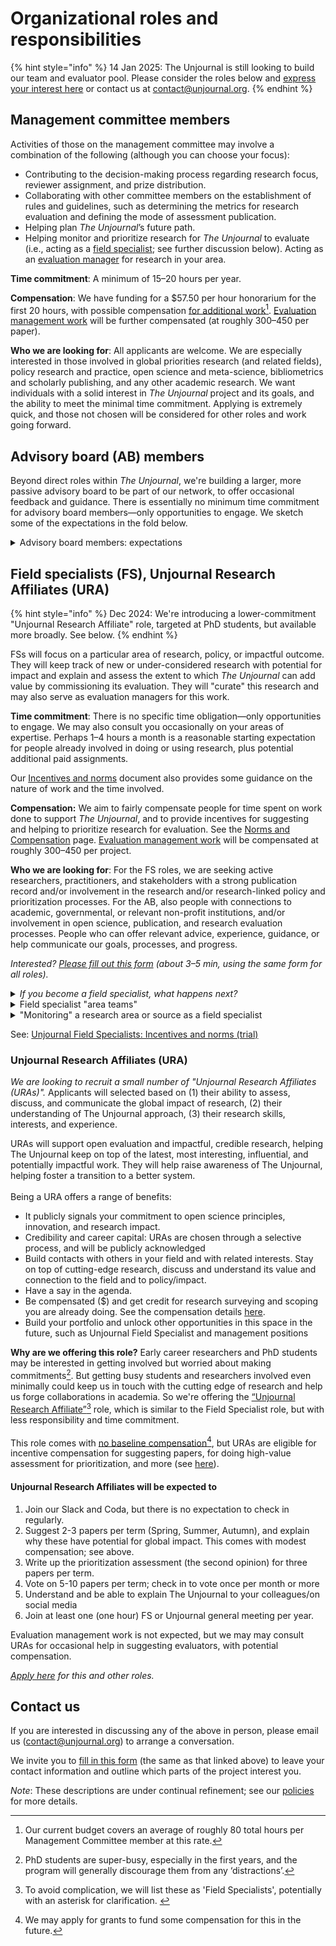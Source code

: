 # Organizational roles and responsibilities

{% hint style="info" %}
14 Jan 2025: The Unjournal is still looking to build our team and evaluator pool. Please consider the roles below and [express your interest here](https://coda.io/form/Join-the-Unjournal_dc3NLlpa-eq) or contact us at contact@unjournal.org.
{% endhint %}

## **Management committee members**

Activities of those on the management committee may involve a combination of the following (although you can choose your focus):

* Contributing to the decision-making process regarding research focus, reviewer assignment, and prize distribution.
* Collaborating with other committee members on the establishment of rules and guidelines, such as determining the metrics for research evaluation and defining the mode of assessment publication.
* Helping plan _The Unjournal_’s future path.
* Helping monitor and prioritize research for _The Unjournal_ to evaluate (i.e., acting as a [field specialist](./#field-specialists-fs); see further discussion below). Acting as an [evaluation manager](../../management-tech-details-discussion/management-process/) for research in your area.

**Time commitment**: A minimum of 15–20 hours per year.

**Compensation**: We have funding for a $57.50 per hour honorarium for the first 20 hours, with possible compensation [for additional work](#user-content-fn-1)[^1]. [Evaluation management work](../../management-tech-details-discussion/management-process/) will be further compensated (at roughly $300–$450 per paper).

**Who we are looking for**: All applicants are welcome. We are especially interested in those involved in global priorities research (and related fields), policy research and practice, open science and meta-science, bibliometrics and scholarly publishing, and any other academic research. We want individuals with a solid interest in _The Unjournal_ project and its goals, and the ability to meet the minimal time commitment. Applying is extremely quick, and those not chosen will be considered for other roles and work going forward.

## **Advisory board (AB) members**&#x20;

Beyond direct roles within _The Unjournal_, we're building a larger, more passive advisory board to be part of our network, to offer occasional feedback and guidance. There is essentially no minimum time commitment for advisory board members—only opportunities to engage.  We sketch some of the expectations in the fold below.

<details>

<summary>Advisory board members: expectations </summary>

_As an AB member..._

* you agree to be listed on our page as being on the advisory board.
* you have the option (but not the expectation or requirement) to join our Slack, and to check in once in a while.
* you will be looped in for your input on some decisions surrounding _The Unjournal_'s policies and direction. Such communications might occur once per month, and you are not obligated to respond.&#x20;
* you may be invited to occasional video meetings (again optional).
* you are “in our system” and we may consult you for other work.&#x20;
* you will be compensated for anything that requires a substantial amount of your time that does not overlap with your regular work.

</details>

## **Field specialists (FS), Unjournal Research Affiliates (URA)**

{% hint style="info" %}
Dec 2024: We're introducing a lower-commitment "Unjournal Research Affiliate" role, targeted at PhD students, but available more broadly. See below.&#x20;
{% endhint %}

FSs will focus on a particular area of research, policy, or impactful outcome. They will keep track of new or under-considered research with potential for impact and explain and assess the extent to which _The Unjournal_ can add value by commissioning its evaluation. They will "curate" this research and may also serve as evaluation managers for this work.

**Time commitment**: There is no specific time obligation—only opportunities to engage. We may also consult you occasionally on your areas of expertise. Perhaps 1–4 hours a month is a reasonable starting expectation for people already involved in doing or using research, plus potential additional paid assignments.

Our [Incentives and norms](https://docs.google.com/document/d/1aGVf9Hq6PRVy1dYFVvLw47Mg96ZMWKbq3G3wbQdD9ZE/edit) document also provides some guidance on the nature of work and the time involved.

**Compensation:** We aim to fairly compensate people for time spent on work done to support _The Unjournal_, and to provide incentives for suggesting and helping to prioritize research for evaluation. See the [Norms and Compensation](https://coda.io/@contact-unjournal/public-pages-of-the-unjournal/norms-compensation-for-fs-management-team-30) page.   [Evaluation management work](../../management-tech-details-discussion/management-process/) will be compensated at roughly $300–$450 per project.

**Who we are looking for**: For the FS roles, we are seeking active researchers, practitioners, and stakeholders with a strong publication record and/or involvement in the research and/or research-linked policy and prioritization processes. For the AB, also people with connections to academic, governmental, or relevant non-profit institutions, and/or involvement in open science, publication, and research evaluation processes. People who can offer relevant advice, experience, guidance, or help communicate our goals, processes, and progress.

_Interested?_ [_Please fill out_ _this form_](https://coda.io/form/Join-the-Unjournal_dc3NLlpa-eq) _(about 3–5 min, using the same form for all roles)._

<details>

<summary><em>If you become a field specialist, what happens next?</em></summary>

You will be asked to fill out  to let us know what fields, topics, and sources of research you would like to "monitor" or dig into to help identify and curate work relevant for _Unjournal_ evaluation, as well as outlining your areas of expertise (the form takes perhaps 5–20 minutes).

This survey helps us understand when to contact you to ask if you want to be an evaluation manager on a paper we have prioritized for evaluation.

Guided by this survey form (along with discussions we will have with you, and coordination with the team), we will develop an “assignment” that specifies the area you will cover. We will try to divide the space and not overlap between field specialists. This scope can be as broad or focused as you like.&#x20;

Within your area, you keep a record of the research that seems relevant (and why, and what particularly needs evaluation, etc.) and enter it in our database. (Alternatively, you can pass your notes to us for recording.)

We will compensate you for the time you spend on this process (details tbd), particularly to the extent that the time you spend does not contribute to your other work or research. (See [incentives and norms](https://docs.google.com/document/d/1aGVf9Hq6PRVy1dYFVvLw47Mg96ZMWKbq3G3wbQdD9ZE/edit) [here](https://docs.google.com/document/d/1aGVf9Hq6PRVy1dYFVvLw47Mg96ZMWKbq3G3wbQdD9ZE/edit).)

</details>

<details>

<summary>Field specialist "area teams" </summary>

We are organizing several teams of field specialists (and management and advisory board members). These teams will hold occasional online meetings (perhaps every 3 months) to discuss research to prioritize, and to help coordinate 'who covers what'. If team members are interested, further discussions, meetings, and seminars might be arranged, but this is very much optional.&#x20;

As of Dec 2024, we have  the following teams (organized around fields and outcomes)

1. Development economics and global health and development
2. Economics, welfare, and governance&#x20;
3. Psychology, behavioral science, and attitudes&#x20;
4. Innovation and meta-science, impact of emerging technologies, catastrophic risks
5. Animal welfare: markets, attitudes
6. Environmental economics&#x20;

Other teams are being organized or considered

</details>

<details>

<summary>"Monitoring" a research area or source as a field specialist</summary>

_The Unjournal'_&#x73; field specialists choose an area they want to monitor. By this we mean that a field specialist will

* Keep an eye on designated sources (e.g., particular working paper series) and fields (or outcomes or area codes), perhaps every month or so; consider new work, dig into archives&#x20;
* Let us know what you have been able to cover; if you need to reduce the scope, we can adjust it
* Suggest/Input work into our database … papers/projects/research that seems relevant for _The Unjournal_ to evaluate. Give  some quick ‘prioritization ratings’&#x20;
* If you have time, give a brief on why this work relevant for _UJ_ (impactful, credible, timely, open presentation, policy-relevant, etc) and what areas need particular evaluation and feedback

</details>

See: [Unjournal Field Specialists: Incentives and norms (trial)](https://docs.google.com/document/d/1aGVf9Hq6PRVy1dYFVvLw47Mg96ZMWKbq3G3wbQdD9ZE/edit)



### Unjournal Research Affiliates (URA)

_We are looking to recruit a small number of "Unjournal Research Affiliates (URAs)"._  Applicants will selected based on (1) their ability to assess, discuss, and communicate the global impact of research, (2) their understanding of The Unjournal approach, (3) their research skills, interests, and experience.  &#x20;

URAs will support open evaluation and impactful, credible research, helping The Unjournal keep on top of the latest, most interesting, influential, and potentially impactful work. They will help raise awareness of The Unjournal, helping foster a transition to a better system. \
\
Being a URA offers a range of benefits:

* It publicly signals your commitment to open science principles, innovation, and research impact.&#x20;
* Credibility and career capital: URAs are chosen through a selective process, and will be publicly acknowledged&#x20;
* Build contacts with others in your field and with related interests. Stay on top of cutting-edge research, discuss and understand its value and connection to the field and to policy/impact.&#x20;
* Have a say in the agenda.&#x20;
* Be compensated ($) and get credit for research surveying and scoping you are already doing. See the compensation details [here](https://coda.io/@contact-unjournal/public-pages-of-the-unjournal/norms-compensation-for-fs-management-team-30).
* Build your portfolio and unlock other opportunities in this space in the future, such as Unjournal Field Specialist and management positions

**Why are we offering this role?** Early career researchers and PhD students may be interested in getting involved but worried about making commitments[^2]. But getting busy students and researchers involved even minimally could keep us in touch with the cutting edge of research and help us forge collaborations in academia. So we're offering the [“Unjournal Research Affiliate”](#user-content-fn-3)[^3] role, which is similar to the Field Specialist role, but with less responsibility and time commitment.  \
\
This role comes with [no baseline compensation](#user-content-fn-4)[^4], but URAs are eligible for incentive compensation for suggesting papers, for doing high-value assessment for prioritization, and more (see [here](https://coda.io/@contact-unjournal/public-pages-of-the-unjournal/norms-compensation-for-fs-management-team-30)).

#### Unjournal Research Affiliates will be expected to

1. Join our Slack and Coda, but there is no expectation to check in regularly.
2. Suggest 2-3 papers per term (Spring, Summer, Autumn), and explain why these have potential for global impact. This comes with modest compensation; see above.
3. Write up the prioritization assessment (the second opinion) for three papers per term.
4. Vote on 5-10 papers per term; check in to vote once per month or more
5. Understand and be able to explain The Unjournal to your colleagues/on social media
6. Join at least one (one hour) FS or Unjournal general meeting per year.

Evaluation management work is not expected, but we may may consult URAs for occasional help in suggesting evaluators, with potential compensation.

[_Apply here_](https://coda.io/form/Join-the-Unjournal_dc3NLlpa-eq) _for this and other roles._



## Contact us

If you are interested in discussing any of the above in person, please email us ([contact@unjournal.org](https://app.gitbook.com/u/Kb2a1KdsgsTOM7ZYPPCIyGkho3Q2)) to arrange a conversation.

We invite you to [fill in this form](https://coda.io/form/Join-the-Unjournal_dc3NLlpa-eq) (the same as that linked above) to leave your contact information and outline which parts of the project interest you.

_Note_: These descriptions are under continual refinement; see our [policies](../../policies-projects-evaluation-workflow/) for more details.

[^1]: Our current budget covers an average of roughly 80 total hours per Management Committee member at this rate.

[^2]: PhD students  are super-busy, especially in the first years, and the program will generally discourage them from any ‘distractions’.

[^3]: To avoid complication, we will list these as 'Field Specialists', potentially with an asterisk for clarification.&#x20;

[^4]: We may apply for grants to fund some compensation for this in the future.
